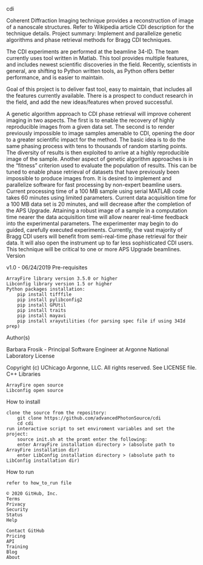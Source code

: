 
cdi

Coherent Diffraction Imaging technique provides a reconstruction of image of a nanoscale structures. Refer to Wikipedia article CDI description for the technique details. Project summary: Implement and parallelize genetic algorithms and phase retrieval methods for Bragg CDI techniques.

The CDI experiments are performed at the beamline 34-ID. The team currently uses tool written in Matlab. This tool provides multiple features, and includes newest scientific discoveries in the field. Recently, scientists in general, are shifting to Python written tools, as Python offers better performance, and is easier to maintain.

Goal of this project is to deliver fast tool, easy to maintain, that includes all the features currently available. There is a prospect to conduct research in the field, and add the new ideas/features when proved successful.

A genetic algorithm approach to CDI phase retrieval will improve coherent imaging in two aspects. The first is to enable the recovery of highly reproducible images from a given data set. The second is to render previously impossible to image samples amenable to CDI, opening the door to a greater scientific impact for the method. The basic idea is to do the same phasing process with tens to thousands of random starting points. The diversity of results is then exploited to arrive at a highly reproducible image of the sample. Another aspect of genetic algorithm approaches is in the “fitness” criterion used to evaluate the population of results. This can be tuned to enable phase retrieval of datasets that have previously been impossible to produce images from. It is desired to implement and parallelize software for fast processing by non-expert beamline users. Current processing time of a 100 MB sample using serial MATLAB code takes 60 minutes using limited parameters. Current data acquisition time for a 100 MB data set is 20 minutes, and will decrease after the completion of the APS Upgrade. Attaining a robust image of a sample in a computation time nearer the data acquisition time will allow nearer real-time feedback into the experimental parameters. The experimenter may begin to do guided, carefully executed experiments. Currently, the vast majority of Bragg CDI users will benefit from semi-real-time phase retrieval for their data. It will also open the instrument up to far less sophisticated CDI users. This technique will be critical to one or more APS Upgrade beamlines.
Version

v1.0 - 06/24/2019
Pre-requisites

    ArrayFire library version 3.5.0 or higher
    Libconfig library version 1.5 or higher
    Python packages installation:
        pip install tifffile
        pip install pylibconfig2
        pip install GPUtil
        pip install traits
        pip install mayavi
        pip install xrayutilities (for parsing spec file if using 34Id prep)

Author(s)

Barbara Frosik - Principal Software Engineer at Argonne National Laboratory
License

Copyright (c) UChicago Argonne, LLC. All rights reserved. See LICENSE file.
C++ Libraries

    ArrayFire open source
    Libconfig open source

How to install

    clone the source from the repository:
        git clone https://github.com/advancedPhotonSource/cdi
        cd cdi
    run interactive script to set enviroment variables and set the project:
        source init.sh at the promt enter the following:
        enter ArrayFire installation directory > (absolute path to ArrayFire installation dir)
        enter LibConfig installation directory > (absolute path to LibConfig installation dir)

How to run

    refer to how_to_run file

    © 2020 GitHub, Inc.
    Terms
    Privacy
    Security
    Status
    Help

    Contact GitHub
    Pricing
    API
    Training
    Blog
    About

